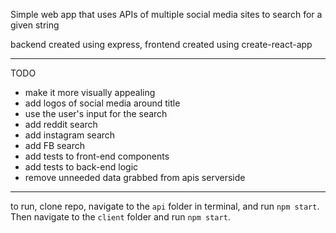 Simple web app that uses APIs of multiple social media sites to search for a given string

backend created using express, frontend created using create-react-app

----------
TODO
- make it more visually appealing
- add logos of social media around title
- use the user's input for the search
- add reddit search
- add instagram search
- add FB search
- add tests to front-end components
- add tests to back-end logic
- remove unneeded data grabbed from apis serverside
----------
to run, clone repo, navigate to the `api` folder in terminal, and run `npm start`. Then navigate to the `client` folder and run `npm start`.
